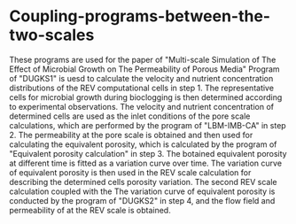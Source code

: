 # Coupling-programs-between-the-two-scales
These programs are used for the paper of "Multi-scale Simulation of The Effect of Microbial Growth on The Permeability of Porous Media"
Program of "DUGKS1" is uesd to calculate the velocity  and nutrient concentration distributions of the REV computational cells in step 1. 
The representative cells for microbial growth during bioclogging is then determined according to experimental observations.
The velocity and nutrient concentration of determined cells are used as the inlet conditions of the pore scale calculations, which are performed by the program of "LBM-IMB-CA" in step 2.
The permeability at the pore scale is obtained and then used for calculating the equivalent porosity, which is calculated by the program of "Equivalent porosity calculation" in step 3.
The botained equivalent porosity at different time is fitted as a variation curve over time.
The variation curve of equivalent porosity is then used in the REV scale calculation for describing the determined cells porosity variation. The second REV scale calculation coupled with the The variation curve of equivalent porosity is conducted by the program of "DUGKS2" in step 4, and the flow field and permeability of at the REV scale is obtained. 

